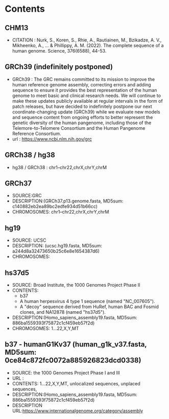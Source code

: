 # Contents
## CHM13
- CITATION : Nurk, S., Koren, S., Rhie, A., Rautiainen, M., Bzikadze, A. V., Mikheenko, A., ... & Phillippy, A. M. (2022). The complete sequence of a human genome. Science, 376(6588), 44-53.

## GRCh39 (indefinitely postponed)
- GRCh39 : The GRC remains committed to its mission to improve the human reference genome assembly, correcting errors and adding sequence to ensure it provides the best representation of the human genome to meet basic and clinical research needs. We will continue to make these updates publicly available at regular intervals in the form of patch releases, but have decided to indefinitely postpone our next coordinate-changing update (GRCh39) while we evaluate new models and sequence content from ongoing efforts to better represent the genetic diversity of the human pangenome, including those of the Telemore-to-Telomere Consortium and the Human Pangenome Reference Consortium.
- url : https://www.ncbi.nlm.nih.gov/grc

## GRCh38 / hg38
- hg38 / GRCh38 : chr1–chr22,chrX,chrY,chrM 

##
## GRCh37 
- SOURCE:GRC
- DESCRIPTION:(GRCh37.p13.genome.fasta, MD5sum: c140882eb2ea89bc2edfe934d51b66cc)
- CHROMOSOMES: chr1–chr22,chrX,chrY,chrM 

## hg19 
- SOURCE: UCSC
- DESCRIPTION: (ucsc.hg19.fasta, MD5sum: a244d8a32473650b25c6e8e1654387d6)
- CHROMOSOMES:

## hs37d5
- SOURCE: Broad Institute, the 1000 Genomes Project Phase II
- CONTENTS: 
  - b37 
  - A human herpesvirus 4 type 1 sequence (named "NC_007605").
  - A "decoy" sequence derived from HuRef, human BAC and Fosmid clones, and NA12878 (named "hs37d5").
- DESCRIPTION:(Homo_sapiens_assembly19.fasta, MD5sum: 886ba1559393f75872c1cf459eb57f2d)
- CHROMOSOMES: 1...22,X,Y,MT

## b37  - humanG1Kv37 (human_g1k_v37.fasta, MD5sum: 0ce84c872fc0072a885926823dcd0338) 
- SOURCE: the 1000 Genomes Project Phase I and III
- URL : 
- CONTENTS: 1...22,X,Y,MT, unlocalized sequences,  unplaced sequences, 
- DESCRIPTION:(Homo_sapiens_assembly19.fasta, MD5sum: 886ba1559393f75872c1cf459eb57f2d)
- DESCRIPTION URL:https://www.internationalgenome.org/category/assembly
